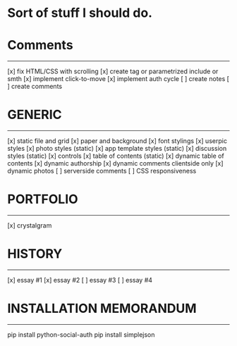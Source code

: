 Sort of stuff I should do.
==========================

# Comments
---------
[x] fix HTML/CSS with scrolling
[x] create tag or parametrized include or smth
[x] implement click-to-move
[x] implement auth cycle
[ ] create notes
[ ] create comments

# GENERIC
-------
[x] static file and grid
[x] paper and background
[x] font stylings
[x] userpic styles
[x] photo styles (static)
[x] app template styles (static)
[x] discussion styles (static)
[x] controls 
[x] table of contents (static)
[x] dynamic table of contents
[x] dynamic authorship
[x] dynamic comments clientside only
[x] dynamic photos
[ ] serverside comments
[ ] CSS responsiveness


# PORTFOLIO
-----------
[x] crystalgram

# HISTORY
-------
[x] essay #1
[x] essay #2
[ ] essay #3
[ ] essay #4


# INSTALLATION MEMORANDUM
-------------------------
pip install python-social-auth
pip install simplejson